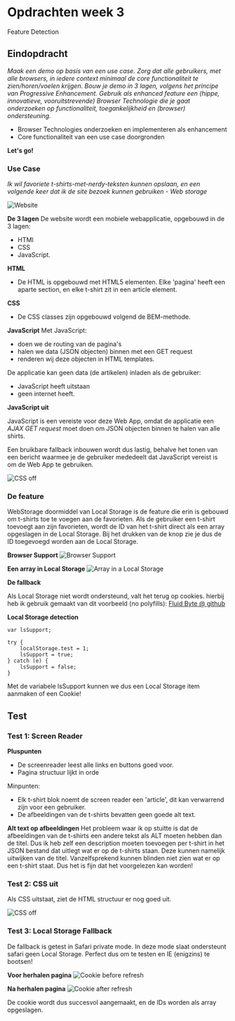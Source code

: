 # Opdrachten week 3
Feature Detection

## Eindopdracht 
*Maak een demo op basis van een use case. Zorg dat alle gebruikers, met alle browsers, in iedere context minimaal de core functionaliteit te zien/horen/voelen krijgen. Bouw je demo in 3 lagen, volgens het principe van Progressive Enhancement. Gebruik als enhanced feature een (hippe, innovatieve, vooruitstrevende) Browser Technologie die je gaat onderzoeken op functionaliteit, toegankelijkheid en (browser) ondersteuning.*

- Browser Technologies onderzoeken en implementeren als enhancement 
- Core functionaliteit van een use case doorgronden

**Let's go!**

### Use Case
*Ik wil favoriete t-shirts-met-nerdy-teksten kunnen opslaan, en een volgende keer dat ik de site bezoek kunnen gebruiken - Web storage*

![Website](https://raw.githubusercontent.com/sennykalidien/EW/master/browser-technologies/week3/opdracht/readme/site.png)

**De 3 lagen**
De website wordt een mobiele webapplicatie, opgebouwd in de 3 lagen: 
- HTMl
- CSS
- JavaScript.

**HTML**
- De HTML is opgebouwd met HTML5 elementen. Elke 'pagina' heeft een aparte section, en elke t-shirt zit in een article element.

**CSS**
- De CSS classes zijn opgebouwd volgend de BEM-methode.

**JavaScript**
Met JavaScript:
- doen we de routing van de pagina's
- halen we data (JSON objecten) binnen met een GET request
- renderen wij deze objecten in HTML templates.

De applicatie kan geen data (de artikelen) inladen als de gebruiker:
- JavaScript heeft uitstaan
- geen internet heeft.


**JavaScript uit**

JavaScript is een vereiste voor deze Web App, omdat de applicatie een *AJAX GET request* moet doen om JSON objecten binnen te halen van alle shirts.

Een bruikbare fallback inbouwen wordt dus lastig, behalve het tonen van een bericht waarmee je de gebruiker mededeelt dat JavaScript vereist is om de Web App te gebruiken.

![CSS off](https://raw.githubusercontent.com/sennykalidien/EW/master/browser-technologies/week3/opdracht/readme/javascript-off.png)

### De feature
WebStorage doormiddel van Local Storage is de feature die erin is gebouwd om t-shirts toe te voegen aan de favorieten. Als de gebruiker een t-shirt toevoegt aan zijn favorieten, wordt de ID van het t-shirt direct als een array opgeslagen in de Local Storage. Bij het drukken van de knop zie je dus de ID toegevoegd worden aan de Local Storage.

**Browser Support**
![Browser Support](https://raw.githubusercontent.com/sennykalidien/EW/master/browser-technologies/week3/opdracht/readme/browser-supprt.png)


**Een array in Local Storage**
![Array in a Local Storage](https://raw.githubusercontent.com/sennykalidien/EW/master/browser-technologies/week3/opdracht/readme/localstorage-array.png)

**De fallback**

Als Local Storage niet wordt ondersteund, valt het terug op cookies. hierbij heb ik gebruik gemaakt van dit voorbeeld (no polyfills): 
[Fluid Byte @ github](https://gist.github.com/Fluidbyte/4718380)


**Local Storage detection**
```
var lsSupport;

try {
    localStorage.test = 1;
    lsSupport = true;
} catch (e) {
    lsSupport = false;
}
```
Met de variabele lsSupport kunnen we dus een Local Storage item aanmaken of een Cookie!

## Test

### Test 1: Screen Reader
**Pluspunten**
- De screenreader leest alle links en buttons goed voor.
- Pagina structuur lijkt in orde

Minpunten: 
- Elk t-shirt blok noemt de screen reader een 'article', dit kan verwarrend zijn voor een gebruiker.
- De afbeeldingen van de t-shirts bevatten geen goede alt text.

**Alt text op afbeeldingen**
Het probleem waar ik op stuitte is dat de afbeeldingen van de t-shirts een andere tekst als ALT moeten hebben dan de titel. Dus ik heb zelf een description moeten toevoegen per t-shirt in het JSON bestand dat uitlegt wat er op de t-shirts staan. Deze kunnen namelijk uitwijken van de titel. Vanzelfsprekend kunnen blinden niet zien wat er op een t-shirt staat. Dus het is fijn dat het voorgelezen kan worden!

### Test 2: CSS uit
Als CSS uitstaat, ziet de HTML structuur er nog goed uit.

![CSS off](https://raw.githubusercontent.com/sennykalidien/EW/master/browser-technologies/week3/opdracht/readme/css-off.png)

### Test 3: Local Storage Fallback
De fallback is getest in Safari private mode. In deze mode slaat ondersteunt safari geen Local Storage. Perfect dus om te testen en IE (enigzins) te bootsen!

**Voor herhalen pagina**
![Cookie before refresh](https://raw.githubusercontent.com/sennykalidien/EW/master/browser-technologies/week3/opdracht/readme/cookie_before-refresh.png)

**Na herhalen pagina**
![Cookie after refresh](https://raw.githubusercontent.com/sennykalidien/EW/master/browser-technologies/week3/opdracht/readme/cookie_after-refresh.png)

De cookie wordt dus succesvol aangemaakt, en de IDs worden als array opgeslagen.